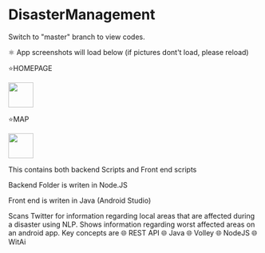 # DisasterManagement

Switch to "master" branch to view codes.

⚛️ App screenshots will load below (if pictures dont't load, please reload) 
  
  ⭐HOMEPAGE
  
<img src="https://drive.google.com/uc?export=view&id=1YRa897Q4MIM5j0Lzg4MT-sVHQvTM5oG5" style="width: 50px; height: 50px"/>

   ⭐MAP
  
  <img src="https://drive.google.com/uc?export=view&id=14VZ_Q6K98fLU7DesnAnMlvLBbTTfd9gD" style="width: 50px;height: 50px" />
    

This contains both backend Scripts and Front end scripts

Backend Folder is writen in Node.JS

Front end is writen in Java (Android Studio)

Scans Twitter for information regarding local areas that are affected during a disaster using NLP. Shows information regarding worst affected areas on an android app. 
Key concepts are 
🌐 REST API 
🌐 Java 
🌐 Volley 
🌐 NodeJS 
🌐 WitAi
